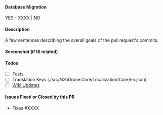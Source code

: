 #### Database Migration
YES - XXXX | NO

#### Description
A few sentences describing the overall goals of the pull request's commits.

#### Screenshot (if UI related)

#### Todos
- [ ] Tests
- [ ] Translation Keys (./src/NzbDrone.Core/Localization/Core/en.json)
- [ ] [Wiki Updates](https://wiki.servarr.com)

#### Issues Fixed or Closed by this PR

* Fixes #XXXX